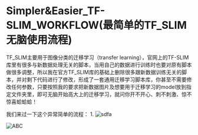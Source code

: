 # Simpler&Easier_TF-SLIM_WORKFLOW(最简单的TF_SLIM无脑使用流程)
TF_SLIM主要用于图像分类的迁移学习（transfer learning），官网上的TF-SLIM库里有很多与新数据处理无关的脚本，当用自己的数据进行训练时也要对原有脚本做很多调整，所以我在官方TF_SLIM库的基础上删除很多跟新数据训练无关的脚本，并对剩下代码进行了修改，形成了一套通用迁移学习脚本库，你甚至不需要修改任何参数，只要按照我的要求把新数据图片及想要用于迁移学习的model放到指定文件夹里，即可无脑开始高大上的迁移学习，就问你开不开心、刺不刺激、惊不惊喜蛤蛤蛤！

我们来过一下这个异常简单的流程：
1.
![sdfa](http://image.baidu.com/search/detail?z=0&word=%E8%97%8F%E5%9C%B0%E5%85%89%E5%BD%B1%E5%B0%8F%E5%BC%A0&hs=0&pn=0&spn=0&di=0&pi=51007244773&tn=baiduimagedetail&is=0%2C0&ie=utf-8&oe=utf-8&cs=2285654232%2C3843948592&os=&simid=&adpicid=0&lpn=0&fm=&sme=&cg=&bdtype=-1&oriquery=&objurl=http%3A%2F%2Ff.hiphotos.baidu.com%2Fimage%2Fpic%2Fitem%2F503d269759ee3d6db032f61b48166d224e4ade6e.jpg&fromurl=&gsm=&catename=pcindexhot)

![ABC](http://www.baidu.com/img/bdlogo.png)
